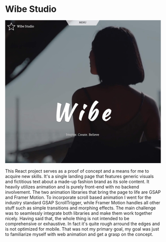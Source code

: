 # Wibe Studio

![](cover.jpg)

This React project serves as a proof of concept and a means for me to acquire new skills. It's a single landing page that features generic visuals and fictitious text about a made-up fashion brand as its sole content. It heavily utilizes animation and is purely front-end with no backend involvement. The two animation libraries that bring the page to life are GSAP and Framer Motion. To incorporate scroll based animation I went for the industry standard GSAP ScrollTrigger, while Framer Motion handles all other stuff such as simple transitions and morphing effects. The main challenge was to seamlessly integrate both libraries and make them work together nicely. Having said that, the whole thing is not intended to be comprehensive or exhaustive. In fact it's quite rough arround the edges and is not optimized for mobile. That was not my primary goal, my goal was just to familiarize myself with web animation and get a grasp on the concept.
